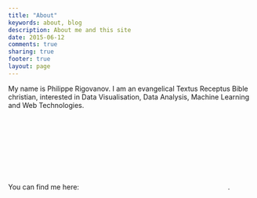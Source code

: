 ```yaml
---
title: "About"
keywords: about, blog
description: About me and this site
date: 2015-06-12
comments: true
sharing: true
footer: true
layout: page
---
```


My name is Philippe Rigovanov. I am an evangelical Textus Receptus Bible christian, interested in Data Visualisation, Data Analysis, Machine Learning and Web Technologies.

You can find me here: <a class="icons" href="{{ site.links.church }}" title="My Local Church"><svg><use xlink:href="{{ "/assets/fontawesome/icons.svg" | relative_url }}#church"></use></svg></a>.
